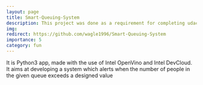```yaml
---
layout: page
title: Smart-Queuing-System
description: This project was done as a requirement for completing udacity nano degree course
img: 
redirect: https://github.com/wagle1996/Smart-Queuing-System
importance: 5
category: fun
---
```


It is Python3 app, made with the use of Intel OpenVino and Intel DevCloud. It aims at developing a system which alerts when the number of people in the given queue exceeds a designed value